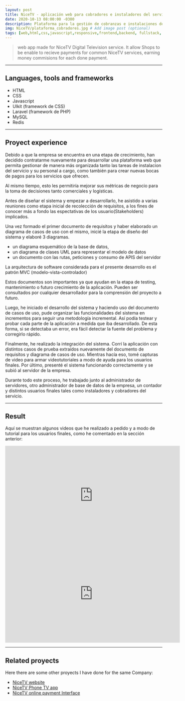 ```yaml
---
layout: post
title: NiceTV - aplicación web para cobradores e instaladores del servicio
date: 2020-10-13 08:00:00 -0300
description: Plataforma para la gestión de cobranzas e instalaciones de los servicios afines a NiceTV # Add post description (optional)
img: NiceTV/plataforma_cobradores.jpg # Add image post (optional)
tags: [web,html,css,javascript,responsive,frontend,backend, fullstack, laravel, php] # add tag
---
```


> web app made for NiceTV Digital Television service. It allow Shops to be enable to recieve payments for common NiceTV services, earning money commisions for each done payment.

---

## Languages, tools and frameworks

- HTML
- CSS
- Javascript
- UIkit (framework de CSS)
- Laravel (framework de PHP)
- MySQL
- Redis

---

## Proyect experience

Debido a que la empresa se encuentra en una etapa de crecimiento, han decidido contratarme nuevamente para desarrollar una plataforma web que permita gestionar de manera más organizada tanto las tareas de instalacion del servicio y su personal a cargo, como también para crear nuevas bocas de pagos para los servicios que ofrecen.

Al mismo tiempo, esto les permitiría mejorar sus métricas de negocio para la toma de decisiones tanto comerciales y logísticas.

Antes de diseñar el sistema y empezar a desarrollarlo, he asistido a varias reuniones como etapa inicial de recolección de requisitos, a los fines de conocer más a fondo las espectativas de los usuario(Stakeholders) implicados.

Una vez formado el primer documento de requisitos y haber elaborado un diagrama de casos de uso con el mismo, inicié la etapa de diseño del sistema y elaboré 3 diagramas.
- un diagrama esquemático de la base de datos,
- un diagrama de clases UML para representar el modelo de datos
- un documento con las rutas, peticiones y consumo de APIS del servidor

La arquitectura de software considerada para el presente desarrollo es el patrón MVC (modelo-vista-controlador)

Estos documentos son importantes ya que ayudan en la etapa de testing, mantenimiento o futuro crecimiento de la aplicación. Pueden ser consultados por cualquier desarrollador para la comprensión del proyecto a futuro.

Luego, he iniciado el desarrollo del sistema y haciendo uso del documento de casos de uso, pude organizar las funcionalidades del sistema en incrementos para seguir una metodología incremental. Así podía testear y probar cada parte de la aplicación a medida que iba desarrollado. De esta forma, si se detectaba un error, era fácil detectar la fuente del problema y corregirlo rápido.

Finalmente, he realizado la integración del sistema. Corrí la aplicación con distintos casos de prueba extraídos nuevamente del documento de requisitos y diagrama de casos de uso. Mientras hacía eso, tomé capturas de video para armar videotutoriales a modo de ayuda para los usuarios finales. Por último, presenté el sistema funcionando correctamente y se subió al servidor de la empresa.

Durante todo este proceso, he trabajado junto al administrador de servidores, otro administrador de base de datos de la empresa, un contador y distintos usuarios finales tales como instaladores y cobradores del servicio.

---

## Result

Aquí se muestran algunos videos que he realizado a pedido y a modo de tutorial para los usuarios finales, como he comentado en la sección anterior:

<iframe width="560" height="315" src="https://www.youtube.com/embed/VHR09GWZEdM" frameborder="0" allow="accelerometer; autoplay; clipboard-write; encrypted-media; gyroscope; picture-in-picture" allowfullscreen></iframe>

<iframe width="560" height="315" src="https://www.youtube.com/embed/AEkUpsX-q4I" frameborder="0" allow="accelerometer; autoplay; clipboard-write; encrypted-media; gyroscope; picture-in-picture" allowfullscreen></iframe>

---

## Related proyects

Here there are some other proyects I have done for the same Company:

- [NiceTV website]({{site.baseurl}}/NiceTV-website/)
- [NiceTV Phone TV app]({{site.baseurl}}/NiceTV-streamingTV-app/)
- [NiceTV online payment Interface]({{site.baseurl}}/NiceTV-web-payment-interface/)
